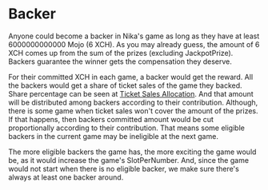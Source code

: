 # Backer

Anyone could become a backer in Nika's game as long as they have at least 6000000000000 Mojo (6 XCH). As you may already guess, the amount of 6 XCH comes up from the sum of the prizes (excluding JackpotPrize). Backers guarantee the winner gets the compensation they deserve.

For their committed XCH in each game, a backer would get the reward. All the backers would get a share of ticket sales of the game they backed. Share percentage can be seen at [Ticket Sales Allocation](/ticket_sales_allocation.html). And that amount will be distributed among backers according to their contribution. Although, there is some game when ticket sales won't cover the amount of the prizes. If that happens, then backers committed amount would be cut proportionally according to their contribution. That means some eligible backers in the current game may be ineligible at the next game.

The more eligible backers the game has, the more exciting the game would be, as it would increase the game's SlotPerNumber. And, since the game would not start when there is no eligible backer, we make sure there's always at least one backer around.